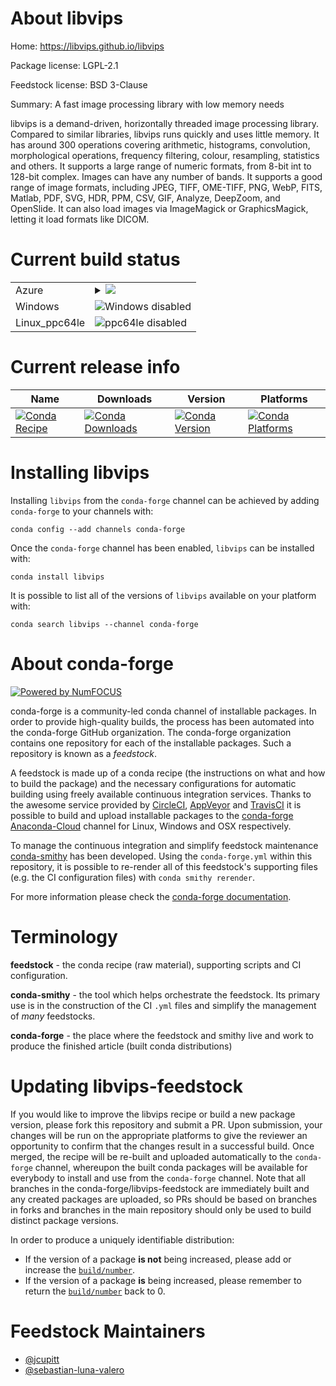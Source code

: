 About libvips
=============

Home: https://libvips.github.io/libvips

Package license: LGPL-2.1

Feedstock license: BSD 3-Clause

Summary: A fast image processing library with low memory needs

libvips is a demand-driven, horizontally threaded image processing
library. Compared to similar libraries, libvips runs quickly and uses
little memory.  It has around 300 operations covering arithmetic,
histograms, convolution, morphological operations, frequency filtering,
colour, resampling, statistics and others. It supports a large range of
numeric formats, from 8-bit int to 128-bit complex. Images can have any
number of bands. It supports a good range of image formats, including
JPEG, TIFF, OME-TIFF, PNG, WebP, FITS, Matlab, PDF, SVG, HDR,
PPM, CSV, GIF, Analyze, DeepZoom, and OpenSlide. It can also load images
via ImageMagick or GraphicsMagick, letting it load formats like DICOM.


Current build status
====================


<table>
    
  <tr>
    <td>Azure</td>
    <td>
      <details>
        <summary>
          <a href="https://dev.azure.com/conda-forge/feedstock-builds/_build/latest?definitionId=7485&branchName=master">
            <img src="https://dev.azure.com/conda-forge/feedstock-builds/_apis/build/status/libvips-feedstock?branchName=master">
          </a>
        </summary>
        <table>
          <thead><tr><th>Variant</th><th>Status</th></tr></thead>
          <tbody><tr>
              <td>linux</td>
              <td>
                <a href="https://dev.azure.com/conda-forge/feedstock-builds/_build/latest?definitionId=7485&branchName=master">
                  <img src="https://dev.azure.com/conda-forge/feedstock-builds/_apis/build/status/libvips-feedstock?branchName=master&jobName=linux&configuration=linux_" alt="variant">
                </a>
              </td>
            </tr><tr>
              <td>osx</td>
              <td>
                <a href="https://dev.azure.com/conda-forge/feedstock-builds/_build/latest?definitionId=7485&branchName=master">
                  <img src="https://dev.azure.com/conda-forge/feedstock-builds/_apis/build/status/libvips-feedstock?branchName=master&jobName=osx&configuration=osx_" alt="variant">
                </a>
              </td>
            </tr>
          </tbody>
        </table>
      </details>
    </td>
  </tr>
  <tr>
    <td>Windows</td>
    <td>
      <img src="https://img.shields.io/badge/Windows-disabled-lightgrey.svg" alt="Windows disabled">
    </td>
  </tr>
  <tr>
    <td>Linux_ppc64le</td>
    <td>
      <img src="https://img.shields.io/badge/ppc64le-disabled-lightgrey.svg" alt="ppc64le disabled">
    </td>
  </tr>
</table>

Current release info
====================

| Name | Downloads | Version | Platforms |
| --- | --- | --- | --- |
| [![Conda Recipe](https://img.shields.io/badge/recipe-libvips-green.svg)](https://anaconda.org/conda-forge/libvips) | [![Conda Downloads](https://img.shields.io/conda/dn/conda-forge/libvips.svg)](https://anaconda.org/conda-forge/libvips) | [![Conda Version](https://img.shields.io/conda/vn/conda-forge/libvips.svg)](https://anaconda.org/conda-forge/libvips) | [![Conda Platforms](https://img.shields.io/conda/pn/conda-forge/libvips.svg)](https://anaconda.org/conda-forge/libvips) |

Installing libvips
==================

Installing `libvips` from the `conda-forge` channel can be achieved by adding `conda-forge` to your channels with:

```
conda config --add channels conda-forge
```

Once the `conda-forge` channel has been enabled, `libvips` can be installed with:

```
conda install libvips
```

It is possible to list all of the versions of `libvips` available on your platform with:

```
conda search libvips --channel conda-forge
```


About conda-forge
=================

[![Powered by NumFOCUS](https://img.shields.io/badge/powered%20by-NumFOCUS-orange.svg?style=flat&colorA=E1523D&colorB=007D8A)](http://numfocus.org)

conda-forge is a community-led conda channel of installable packages.
In order to provide high-quality builds, the process has been automated into the
conda-forge GitHub organization. The conda-forge organization contains one repository
for each of the installable packages. Such a repository is known as a *feedstock*.

A feedstock is made up of a conda recipe (the instructions on what and how to build
the package) and the necessary configurations for automatic building using freely
available continuous integration services. Thanks to the awesome service provided by
[CircleCI](https://circleci.com/), [AppVeyor](https://www.appveyor.com/)
and [TravisCI](https://travis-ci.com/) it is possible to build and upload installable
packages to the [conda-forge](https://anaconda.org/conda-forge)
[Anaconda-Cloud](https://anaconda.org/) channel for Linux, Windows and OSX respectively.

To manage the continuous integration and simplify feedstock maintenance
[conda-smithy](https://github.com/conda-forge/conda-smithy) has been developed.
Using the ``conda-forge.yml`` within this repository, it is possible to re-render all of
this feedstock's supporting files (e.g. the CI configuration files) with ``conda smithy rerender``.

For more information please check the [conda-forge documentation](https://conda-forge.org/docs/).

Terminology
===========

**feedstock** - the conda recipe (raw material), supporting scripts and CI configuration.

**conda-smithy** - the tool which helps orchestrate the feedstock.
                   Its primary use is in the construction of the CI ``.yml`` files
                   and simplify the management of *many* feedstocks.

**conda-forge** - the place where the feedstock and smithy live and work to
                  produce the finished article (built conda distributions)


Updating libvips-feedstock
==========================

If you would like to improve the libvips recipe or build a new
package version, please fork this repository and submit a PR. Upon submission,
your changes will be run on the appropriate platforms to give the reviewer an
opportunity to confirm that the changes result in a successful build. Once
merged, the recipe will be re-built and uploaded automatically to the
`conda-forge` channel, whereupon the built conda packages will be available for
everybody to install and use from the `conda-forge` channel.
Note that all branches in the conda-forge/libvips-feedstock are
immediately built and any created packages are uploaded, so PRs should be based
on branches in forks and branches in the main repository should only be used to
build distinct package versions.

In order to produce a uniquely identifiable distribution:
 * If the version of a package **is not** being increased, please add or increase
   the [``build/number``](https://conda.io/docs/user-guide/tasks/build-packages/define-metadata.html#build-number-and-string).
 * If the version of a package **is** being increased, please remember to return
   the [``build/number``](https://conda.io/docs/user-guide/tasks/build-packages/define-metadata.html#build-number-and-string)
   back to 0.

Feedstock Maintainers
=====================

* [@jcupitt](https://github.com/jcupitt/)
* [@sebastian-luna-valero](https://github.com/sebastian-luna-valero/)

